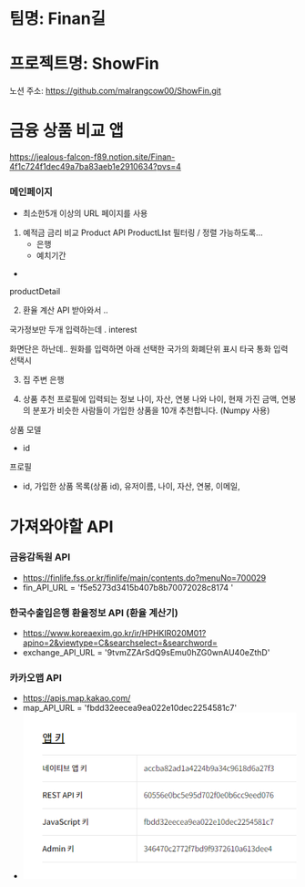 # 팀명: Finan길

# 프로젝트명: ShowFin

노션 주소: https://github.com/malrangcow00/ShowFin.git


# 금융 상품 비교 앱

https://jealous-falcon-f89.notion.site/Finan-4f1c724f1dec49a7ba83aeb1e2910634?pvs=4




### 메인페이지
- 최소한5개 이상의 URL 페이지를 사용



1. 예적금 금리 비교 Product 
API
 ProductLIst
      필터링 / 정렬 가능하도록...
   - 은행
   - 예치기간
- 
productDetail 



2. 환율 계산
API 받아와서 ..

   
 국가정보만 두개 입력하는데
. interest

화면단은 하난데..
원화를 입력하면 아래 선택한 국가의 화폐단위 표시
타국 통화 입력 선택시 



3. 집 주변 은행


4. 상품 추천
   프로필에 입력되는 정보
   나이, 자산, 연봉
   나와 나이, 현재 가진 금액, 연봉의 분포가 비슷한 사람들이 가입한 상품을 10개 추천합니다. (Numpy 사용)


상품 모델
- id

프로필 
- id, 가입한 상품 목록(상품 id), 유저이름, 나이, 자산, 연봉, 이메일, 

# 가져와야할 API
### 금융감독원 API
- https://finlife.fss.or.kr/finlife/main/contents.do?menuNo=700029
- fin_API_URL = 'f5e5273d3415b407b8b70072028c8174
  '
### 한국수출입은행 환율정보 API (환율 계산기)
- https://www.koreaexim.go.kr/ir/HPHKIR020M01?apino=2&viewtype=C&searchselect=&searchword=
- exchange_API_URL = '9tvmZZArSdQ9sEmu0hZG0wnAU40eZthD'

### 카카오맵 API
- https://apis.map.kakao.com/
- map_API_URL = 'fbdd32eecea9ea022e10dec2254581c7'
- ![img.png](img/img.png)